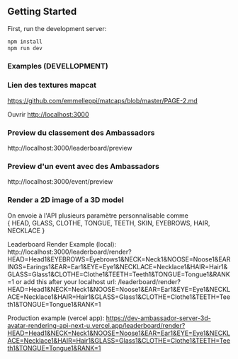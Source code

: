 ## Getting Started

First, run the development server:

```bash
npm install
npm run dev
```

### Examples (DEVELLOPMENT)

### Lien des textures mapcat

https://github.com/emmelleppi/matcaps/blob/master/PAGE-2.md

Ouvrir [http://localhost:3000](http://localhost:3000)

### Preview du classement des Ambassadors

http://localhost:3000/leaderboard/preview

### Preview d'un event avec des Ambassadors

http://localhost:3000/event/preview

### Render a 2D image of a 3D model

On envoie à l'API plusieurs paramètre personnalisable comme  
{
HEAD,
GLASS,
CLOTHE,
TONGUE,
TEETH,
SKIN,
EYEBROWS,
HAIR,
NECKLACE
}

Leaderboard Render Example (local):
http://localhost:3000/leaderboard/render?HEAD=Head1&EYEBROWS=Eyebrows1&NECK=Neck1&NOOSE=Noose1&EARINGS=Earings1&EAR=Ear1&EYE=Eye1&NECKLACE=Necklace1&HAIR=Hair1&GLASS=Glass1&CLOTHE=Clothe1&TEETH=Teeth1&TONGUE=Tongue1&RANK=1
or add this after your localhost url:
/leaderboard/render?HEAD=Head1&NECK=Neck1&NOOSE=Noose1&EAR=Ear1&EYE=Eye1&NECKLACE=Necklace1&HAIR=Hair1&GLASS=Glass1&CLOTHE=Clothe1&TEETH=Teeth1&TONGUE=Tongue1&RANK=1

Production example (vercel app):
https://dev-ambassador-server-3d-avatar-rendering-api-next-u.vercel.app/leaderboard/render?HEAD=Head1&NECK=Neck1&NOOSE=Noose1&EAR=Ear1&EYE=Eye1&NECKLACE=Necklace1&HAIR=Hair1&GLASS=Glass1&CLOTHE=Clothe1&TEETH=Teeth1&TONGUE=Tongue1&RANK=1

